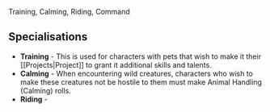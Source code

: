 Training, Calming, Riding, Command

## Specialisations

- **Training** - This is used for characters with pets that wish to make it their [[Projects|Project]] to grant it additional skills and talents.
- **Calming** - When encountering wild creatures, characters who wish to make these creatures not be hostile to them must make Animal Handling (Calming) rolls.
- **Riding** - 